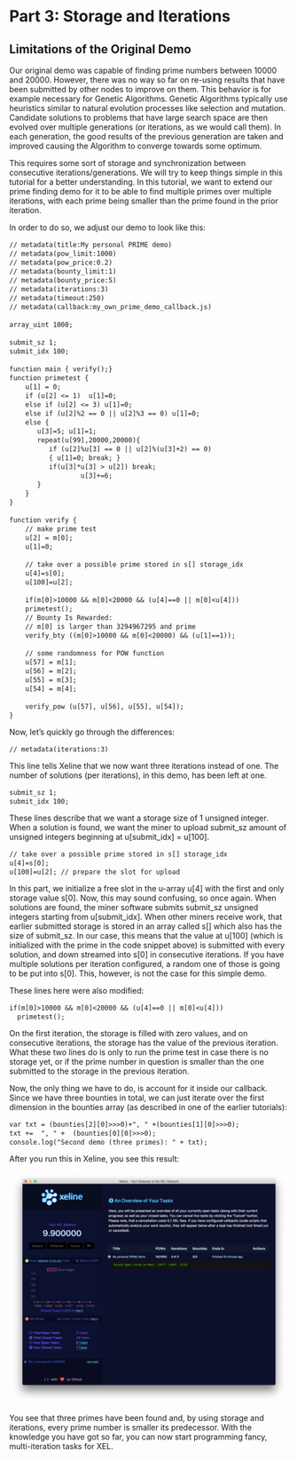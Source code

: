 # Part 3: Storage and Iterations
## Limitations of the Original Demo

Our original demo was capable of finding prime numbers between 10000 and 20000. However, there was no way so far on re-using results that have been submitted by other nodes to improve on them. This behavior is for example necessary for Genetic Algorithms. Genetic Algorithms typically use heuristics similar to natural evolution processes like selection and mutation. Candidate solutions to problems that have large search space are then evolved over multiple generations (or iterations, as we would call them). In each generation, the good results of the previous generation are taken and improved causing the Algorithm to converge towards some optimum.

This requires some sort of storage and synchronization between consecutive iterations/generations. We will try to keep things simple in this tutorial for a better understanding. In this tutorial, we want to extend our prime finding demo for it to be able to find multiple primes over multiple iterations, with each prime being smaller than the prime found in the prior iteration.

In order to do so, we adjust our demo to look like this:

```
// metadata(title:My personal PRIME demo)
// metadata(pow_limit:1000)
// metadata(pow_price:0.2)
// metadata(bounty_limit:1)
// metadata(bounty_price:5)
// metadata(iterations:3)
// metadata(timeout:250)
// metadata(callback:my_own_prime_demo_callback.js)

array_uint 1000;

submit_sz 1;
submit_idx 100;

function main { verify();}
function primetest {
    u[1] = 0;
    if (u[2] <= 1)  u[1]=0;
    else if (u[2] <= 3) u[1]=0;
    else if (u[2]%2 == 0 || u[2]%3 == 0) u[1]=0;
    else {
       u[3]=5; u[1]=1;
       repeat(u[99],20000,20000){
          if (u[2]%u[3] == 0 || u[2]%(u[3]+2) == 0)
          { u[1]=0; break; }
          if(u[3]*u[3] > u[2]) break;
                  u[3]+=6;
       }
    }
}

function verify {
    // make prime test
    u[2] = m[0];
    u[1]=0;

    // take over a possible prime stored in s[] storage_idx
    u[4]=s[0];
    u[100]=u[2];

    if(m[0]>10000 && m[0]<20000 && (u[4]==0 || m[0]<u[4]))
    primetest();
    // Bounty Is Rewarded:
    // m[0] is larger than 3294967295 and prime
    verify_bty ((m[0]>10000 && m[0]<20000) && (u[1]==1));

    // some randomness for POW function
    u[57] = m[1];
    u[56] = m[2];
    u[55] = m[3];
    u[54] = m[4];

    verify_pow (u[57], u[56], u[55], u[54]);
}
```

Now, let’s quickly go through the differences:

```
// metadata(iterations:3)
```

This line tells Xeline that we now want three iterations instead of one. The number of solutions (per iterations), in this demo, has been left at one.

```
submit_sz 1;
submit_idx 100;
```

These lines describe that we want a storage size of 1 unsigned integer. When a solution is found, we want the miner to upload submit_sz amount of unsigned integers beginning at u[submit_idx] = u[100].

```
// take over a possible prime stored in s[] storage_idx
u[4]=s[0];
u[100]=u[2]; // prepare the slot for upload
```

In this part, we initialize a free slot in the u-array u[4] with the first and only storage value s[0]. Now, this may sound confusing, so once again. When solutions are found, the miner software submits submit_sz unsigned integers starting from u[submit_idx]. When other miners receive work, that earlier submitted storage is stored in an array called s[] which also has the size of submit_sz. In our case, this means that the value at u[100] (which is initialized with the prime in the code snippet above) is submitted with every solution, and down streamed into s[0] in consecutive iterations. If you have multiple solutions per iteration configured, a random one of those is going to be put into s[0]. This, however, is not the case for this simple demo.

These lines here were also modified:

```
if(m[0]>10000 && m[0]<20000 && (u[4]==0 || m[0]<u[4]))
  primetest();
```

On the first iteration, the storage is filled with zero values, and on consecutive iterations, the storage has the value of the previous iteration. What these two lines do is only to run the prime test in case there is no storage yet, or if the prime number in question is smaller than the one submitted to the storage in the previous iteration.

Now, the only thing we have to do, is account for it inside our callback. Since we have three bounties in total, we can just iterate over the first dimension in the bounties array (as described in one of the earlier tutorials):

```
var txt = (bounties[2][0]>>>0)+", " +(bounties[1][0]>>>0);
txt +=  ", " +  (bounties[0][0]>>>0);
console.log("Second demo (three primes): " + txt);
```

After you run this in Xeline, you see this result:

![xeline_storage](xeline_storage.png)

You see that three primes have been found and, by using storage and iterations, every prime number is smaller its predecessor. With the knowledge you have got so far, you can now start programming fancy, multi-iteration tasks for XEL.
